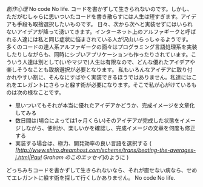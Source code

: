 *創作心理* No code No life.
コードを書かずして生きられないのです。しかし、ただがむしゃらに思いついたコードを書き散らすには人生は短すぎます。アイデアも手段も取捨選択したいものです。
日々、次から次へと実装せずにはいられないアイデアが降って湧いてきます。インターネット上のアルファギークと呼ばれる人達には私と同じ症状に悩まされている人が沢山いらっしゃるようです。
多くのコードの達人系アルファギークの面々はプログラミング言語処理系を実装したりしながらも、同時にシブいアプリケーションも作ったりされています。こういう人達は別として(いやマジで)人生は有限なので、どんな優れたアイデアや楽しそうなことも取捨選択が必要となります。
私もいろんなアイデアに取り付かれやすい割に、そんなにすばやく実装できるほうではありません。私達にはこれをエレガントにさらっと躱す術が必要になります。そこで私が心がけているものは次の様なことです。

- 思いついてもそれが本当に優れたアイデアかどうか、完成イメージを文章化してみる
- 数日間は(場合によっては1ヶ月くらい)そのアイデアが完成した状態をイメージしながら、便利か、楽しいかを確認し、完成イメージの文章を何度も修正する
- 実装する場合は、極力、開発効率の良い言語を選択する ( *[http://www.shiro.dreamhost.com/scheme/trans/beating-the-averages-j.html|Paul Graham のこのエッセイ*]のように )

どっちみちコードを書かずして生きられないなら、それが直せない病なら、せめてエレガントに躱す術を探して行くしかありません。
No code No life.
